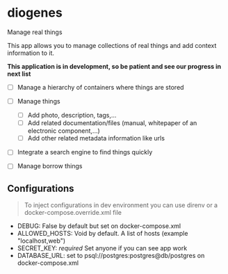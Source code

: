 # diogenes
Manage real things

This app allows you to manage collections of real things and add context information to it.

**This application is in development, so be patient and see our progress in next list**

- [ ] Manage a hierarchy of containers where things are stored
- [ ] Manage things
  - [ ] Add photo, description, tags,...
  - [ ] Add related documentation/files (manual, whitepaper of an electronic component,...)
  - [ ] Add other related metadata information like urls
- [ ] Integrate a search engine to find things quickly
- [ ] Manage borrow things


## Configurations

> To inject configurations in dev environment you can use direnv or a docker-compose.override.xml file

* DEBUG: False by default but set on docker-compose.xml
* ALLOWED_HOSTS: Void by default. A list of hosts (example "localhost,web")
* SECRET_KEY: *required* Set anyone if you can see app work
* DATABASE_URL: set to psql://postgres:postgres@db/postgres on docker-compose.xml